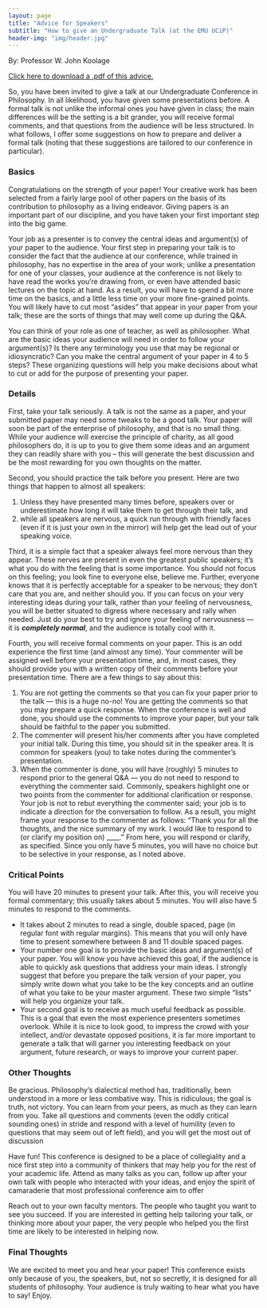 ```yaml
---
layout: page
title: "Advice for Speakers"
subtitle: "How to give an Undergraduate Talk (at the EMU UCiP)"
header-img: "img/header.jpg"
---
```


<div class="container">
  <div class="col-md-8 col-md-offset-2 cfp-page">
    <p class="text-justify">By: Professor W. John Koolage</p>
    <p class="text-justify"><a href="{{ site.baseurl }}/docs/adviceforspeakers.pdf" target="_blank">Click here to download a .pdf of this advice.</a></p>
    <p class="text-justify">So, you have been invited to give a talk at our Undergraduate Conference in Philosophy. In all likelihood, you have given some presentations before. A formal talk is not unlike the informal ones you have given in class; the main differences will be the setting is a bit grander, you will receive formal comments, and that questions from the audience will be less structured. In what follows, I offer some suggestions on how to prepare and deliver a formal talk (noting that these suggestions are tailored to our conference in particular).</p>
    <h3 class="text-center">Basics</h3>
    <p class="text-justify">Congratulations on the strength of your paper! Your creative work has been selected from a fairly large pool of other papers on the basis of its contribution to philosophy as a living endeavor. Giving papers is an important part of our discipline, and you have taken your first important step into the big game.</p>
    <p class="text-justify">Your job as a presenter is to convey the central ideas and argument(s) of your paper to the audience.
Your first step in preparing your talk is to consider the fact that the audience at our conference, while trained in philosophy, has no expertise in the area of your work; unlike a presentation for one of your classes, your audience at the conference is not likely to have read the works you’re drawing from, or even have attended basic lectures on the topic at hand. As a result, you will have to spend a bit more time on the basics, and a little less time on your more fine-grained points. You will likely have to cut most “asides” that appear in your paper from your talk; these are the sorts of things that may well come up during the Q&A.</p>
    <p class="text-justify">You can think of your role as one of teacher, as well as philosopher. What are the basic ideas your
audience will need in order to follow your argument(s)? Is there any terminology you use that may be regional or idiosyncratic? Can you make the central argument of your paper in 4 to 5 steps? These organizing questions will help you make decisions about what to cut or add for the purpose of presenting your paper.</p>
    <h3 class="text-center">Details</h3>
    <p class="text-justify">First, take your talk seriously. A talk is not the same as a paper, and your submitted paper may need
some tweaks to be a good talk. Your paper will soon be part of the enterprise of philosophy, and that is no small thing. While your audience will exercise the principle of charity, as all good philosophers do, it is up to you to give them some ideas and an argument they can readily share with you – this will generate the best discussion and be the most rewarding for you own thoughts on the matter.</p>
    <p class="text-justify">Second, you should practice the talk before you present. Here are two things that happen to almost all
speakers:
      <ol>
        <li>Unless they have presented many times before, speakers over or underestimate how long it will take them to get through their talk, and</li>
        <li>while all speakers are nervous, a quick run through with friendly faces (even if it is just your own in the mirror) will help get the lead out of your speaking voice.</li>
      </ol>
    </p>
    <p class="text-justify">Third, it is a simple fact that a speaker always feel more nervous than they appear. These nerves are
present in even the greatest public speakers; it’s what you do with the feeling that is some importance. You should not focus on this feeling; you look fine to everyone else, believe me. Further, everyone knows that it is perfectly acceptable for a speaker to be nervous; they don’t care that you are, and neither should you. If you can focus on your very interesting ideas during your talk, rather than your feeling of nervousness, you will be better situated to digress where necessary and rally when needed. Just do your best to try and ignore your feeling of nervousness &mdash; it is <em><b>completely normal</b></em>, and the audience is totally cool with it.</p>
    <p class="text-justify">Fourth, you will receive formal comments on your paper. This is an odd experience the first time (and
almost any time). Your commenter will be assigned well before your presentation time, and, in most cases, they should provide you with a written copy of their comments before your presentation time. There are a few things to say about this: 
      <ol>
        <li>You are not getting the comments so that you can fix your paper prior to the talk &mdash; this is a huge no-no! You are getting the comments so that you may prepare a quick response. When the conference is well and done, you should use the comments to improve your paper, but your talk should be faithful to the paper you submitted.</li>
        <li>The commenter will present his/her comments after you have completed your initial talk. During this time, you should sit in the speaker area. It is common for speakers (you) to take notes during the commenter’s presentation.</li>
        <li>When the commenter is done, you will have (roughly) 5 minutes to respond prior to the general Q&A &mdash; you do not need to respond to everything the commenter said. Commonly, speakers highlight one or two points from the commenter for additional clarification or response. Your job is not to rebut everything the commenter said; your job is to indicate a direction for the conversation to follow. As a result, you might frame your response to the commenter as follows: “Thank you for all the thoughts, and the nice summary of my work. I would like to respond to (or clarify my position on) ____.” From here, you will respond or clarify, as specified. Since you only have 5 minutes, you will have no choice but to be selective in your response, as I noted above.</li>
      </ol>
    </p>
    <h3 class="text-center">Critical Points</h3>
    <p class="text-justify">You will have 20 minutes to present your talk. After this, you will receive you formal commentary; this usually takes about 5 minutes. You will also have 5 minutes to respond to the comments.</p>
    <ul>
      <li>It takes about 2 minutes to read a single, double spaced, page (in regular font with regular margins). This means that you will only have time to present somewhere between 8 and 11 double spaced pages.</li>
      <li>Your number one goal is to provide the basic ideas and argument(s) of your paper. You will know you have achieved this goal, if the audience is able to quickly ask questions that address your main ideas. I strongly suggest that before you prepare the talk version of your paper, you simply write down what you take to be the key concepts and an outline of what you take to be
your master argument. These two simple “lists” will help you organize your talk.</li>
      <li>Your second goal is to receive as much useful feedback as possible. This is a goal that even the most experience presenters sometimes overlook. While it is nice to look good, to impress the crowd with your intellect, and/or devastate opposed positions, it is far more important to generate a talk that will garner you interesting feedback on your argument, future research, or ways to improve your current paper.</li>
    </ul>
    <h3 class="text-center">Other Thoughts</h3>
    <p class="text-justify">Be gracious. Philosophy’s dialectical method has, traditionally, been understood in a more or less
combative way. This is ridiculous; the goal is truth, not victory. You can learn from your peers, as much as they can learn from you. Take all questions and comments (even the oddly critical sounding ones) in stride and respond with a level of humility (even to questions that may seem out of left field), and you will get the most out of discussion</p>
    <p class="text-justify">Have fun! This conference is designed to be a place of collegiality and a nice first step into a community of thinkers that may help you for the rest of your academic life. Attend as many talks as you can, follow up after your own talk with people who interacted with your ideas, and enjoy the spirit of camaraderie that most professional conference aim to offer</p>
    <p class="text-justify">Reach out to your own faculty mentors. The people who taught you want to see you succeed. If you are
interested in getting help tailoring your talk, or thinking more about your paper, the very people who helped you the first time are likely to be interested in helping now.</p>
    <h3 class="text-center">Final Thoughts</h3>
    <p class="text-justify">We are excited to meet you and hear your paper! This conference exists only because of you, the
speakers, but, not so secretly, it is designed for all students of philosophy. Your audience is truly waiting to hear what you have to say! Enjoy.</p>
  </div>
</div>
